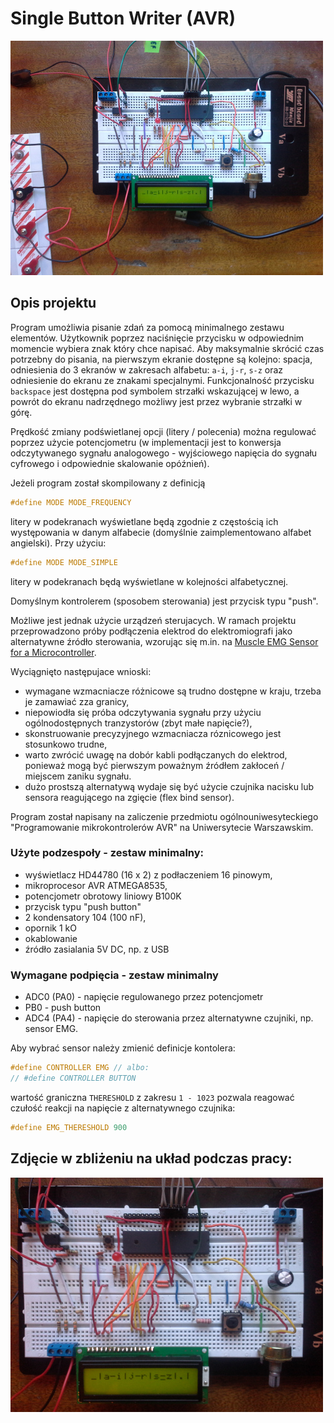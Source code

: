 # Single Button Writer (AVR)

![Overview](https://github.com/krassowski/single-button-writer-avr/blob/master/img/overview.jpg?raw=true)

## Opis projektu

Program umożliwia pisanie zdań za pomocą minimalnego zestawu elementów. Użytkownik poprzez naciśnięcie przycisku w odpowiednim momencie wybiera znak który chce napisać.
Aby maksymalnie skrócić czas potrzebny do pisania, na pierwszym ekranie dostępne są kolejno: spacja, odniesienia do 3 ekranów w zakresach alfabetu: `a-i`, `j-r`, `s-z` oraz odniesienie do ekranu ze znakami specjalnymi.
Funkcjonalność przycisku `backspace` jest dostępna pod symbolem strzałki wskazującej w lewo, a powrót do ekranu nadrzędnego możliwy jest przez wybranie strzałki w górę.

Prędkość zmiany podświetlanej opcji (litery / polecenia) można regulować poprzez użycie potencjometru (w implementacji jest to konwersja odczytywanego sygnału analogowego - wyjściowego napięcia do sygnału cyfrowego i odpowiednie skalowanie opóźnień).

Jeżeli program został skompilowany z definicją 
```C
#define MODE MODE_FREQUENCY
```

litery w podekranach wyświetlane będą zgodnie z częstością ich występowania w danym alfabecie (domyślnie zaimplementowano alfabet angielski). Przy użyciu:

```C
#define MODE MODE_SIMPLE
```

litery w podekranach będą wyświetlane w kolejności alfabetycznej.

Domyślnym kontrolerem (sposobem sterowania) jest przycisk typu "push".


Możliwe jest jednak użycie urządzeń sterujacych. W ramach projektu przeprowadzono próby podłączenia elektrod do elektromiografi jako alternatywne źródło sterowania, wzorując się m.in. na [Muscle EMG Sensor for a Microcontroller](http://www.instructables.com/id/Muscle-EMG-Sensor-for-a-Microcontroller/?ALLSTEPS).

Wyciągnięto następujace wnioski:
- wymagane wzmacniacze różnicowe są trudno dostępne w kraju, trzeba je zamawiać zza granicy,
- niepowiodła się próba odczytywania sygnału przy użyciu ogólnodostępnych tranzystorów (zbyt małe napięcie?),
- skonstruowanie precyzyjnego wzmacniacza róznicowego jest stosunkowo trudne,
- warto zwrócić uwagę na dobór kabli podłączanych do elektrod, ponieważ mogą być pierwszym poważnym źródłem zakłoceń / miejscem zaniku sygnału.
- dużo prostszą alternatywą wydaje się być użycie czujnika nacisku lub sensora reagującego na zgięcie (flex bind sensor).

Program został napisany na zaliczenie przedmiotu ogólnouniwesyteckiego "Programowanie mikrokontrolerów AVR" na Uniwersytecie Warszawskim.

### Użyte podzespoły - zestaw minimalny:

- wyświetlacz HD44780 (16 x 2) z podłaczeniem 16 pinowym,
- mikroprocesor AVR ATMEGA8535,
- potencjometr obrotowy liniowy B100K
- przycisk typu "push button"
- 2 kondensatory 104 (100 nF),
- opornik 1 kO
- okablowanie
- źródło zasialania 5V DC, np. z USB

### Wymagane podpięcia - zestaw minimalny

- ADC0 (PA0) - napięcie regulowanego przez potencjometr
- PB0 - push button
- ADC4 (PA4) - napięcie do sterowania przez alternatywne czujniki, np. sensor EMG.

Aby wybrać sensor należy zmienić definicje kontolera:
```C
#define CONTROLLER EMG // albo: 
// #define CONTROLLER BUTTON
```

wartość graniczna `THERESHOLD` z zakresu `1 - 1023` pozwala reagować czułość reakcji na napięcie z alternatywnego czujnika:
```C
#define EMG_THERESHOLD 900
```

## Zdjęcie w zbliżeniu na układ podczas pracy:

![Zoomed](https://github.com/krassowski/single-button-writer-avr/blob/master/img/zoomed.jpg?raw=true)
